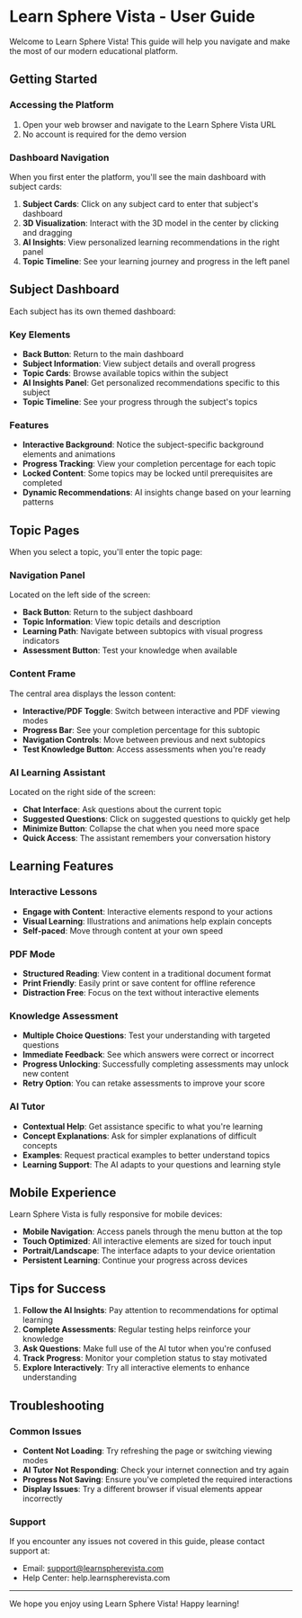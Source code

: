 # Learn Sphere Vista - User Guide

Welcome to Learn Sphere Vista! This guide will help you navigate and make the most of our modern educational platform.

## Getting Started

### Accessing the Platform

1. Open your web browser and navigate to the Learn Sphere Vista URL
2. No account is required for the demo version

### Dashboard Navigation

When you first enter the platform, you'll see the main dashboard with subject cards:

1. **Subject Cards**: Click on any subject card to enter that subject's dashboard
2. **3D Visualization**: Interact with the 3D model in the center by clicking and dragging
3. **AI Insights**: View personalized learning recommendations in the right panel
4. **Topic Timeline**: See your learning journey and progress in the left panel

## Subject Dashboard

Each subject has its own themed dashboard:

### Key Elements

- **Back Button**: Return to the main dashboard
- **Subject Information**: View subject details and overall progress
- **Topic Cards**: Browse available topics within the subject
- **AI Insights Panel**: Get personalized recommendations specific to this subject
- **Topic Timeline**: See your progress through the subject's topics

### Features

- **Interactive Background**: Notice the subject-specific background elements and animations
- **Progress Tracking**: View your completion percentage for each topic
- **Locked Content**: Some topics may be locked until prerequisites are completed
- **Dynamic Recommendations**: AI insights change based on your learning patterns

## Topic Pages

When you select a topic, you'll enter the topic page:

### Navigation Panel

Located on the left side of the screen:

- **Back Button**: Return to the subject dashboard
- **Topic Information**: View topic details and description
- **Learning Path**: Navigate between subtopics with visual progress indicators
- **Assessment Button**: Test your knowledge when available

### Content Frame

The central area displays the lesson content:

- **Interactive/PDF Toggle**: Switch between interactive and PDF viewing modes
- **Progress Bar**: See your completion percentage for this subtopic
- **Navigation Controls**: Move between previous and next subtopics
- **Test Knowledge Button**: Access assessments when you're ready

### AI Learning Assistant

Located on the right side of the screen:

- **Chat Interface**: Ask questions about the current topic
- **Suggested Questions**: Click on suggested questions to quickly get help
- **Minimize Button**: Collapse the chat when you need more space
- **Quick Access**: The assistant remembers your conversation history

## Learning Features

### Interactive Lessons

- **Engage with Content**: Interactive elements respond to your actions
- **Visual Learning**: Illustrations and animations help explain concepts
- **Self-paced**: Move through content at your own speed

### PDF Mode

- **Structured Reading**: View content in a traditional document format
- **Print Friendly**: Easily print or save content for offline reference
- **Distraction Free**: Focus on the text without interactive elements

### Knowledge Assessment

- **Multiple Choice Questions**: Test your understanding with targeted questions
- **Immediate Feedback**: See which answers were correct or incorrect
- **Progress Unlocking**: Successfully completing assessments may unlock new content
- **Retry Option**: You can retake assessments to improve your score

### AI Tutor

- **Contextual Help**: Get assistance specific to what you're learning
- **Concept Explanations**: Ask for simpler explanations of difficult concepts
- **Examples**: Request practical examples to better understand topics
- **Learning Support**: The AI adapts to your questions and learning style

## Mobile Experience

Learn Sphere Vista is fully responsive for mobile devices:

- **Mobile Navigation**: Access panels through the menu button at the top
- **Touch Optimized**: All interactive elements are sized for touch input
- **Portrait/Landscape**: The interface adapts to your device orientation
- **Persistent Learning**: Continue your progress across devices

## Tips for Success

1. **Follow the AI Insights**: Pay attention to recommendations for optimal learning
2. **Complete Assessments**: Regular testing helps reinforce your knowledge
3. **Ask Questions**: Make full use of the AI tutor when you're confused
4. **Track Progress**: Monitor your completion status to stay motivated
5. **Explore Interactively**: Try all interactive elements to enhance understanding

## Troubleshooting

### Common Issues

- **Content Not Loading**: Try refreshing the page or switching viewing modes
- **AI Tutor Not Responding**: Check your internet connection and try again
- **Progress Not Saving**: Ensure you've completed the required interactions
- **Display Issues**: Try a different browser if visual elements appear incorrectly

### Support

If you encounter any issues not covered in this guide, please contact support at:
- Email: support@learnspherevista.com
- Help Center: help.learnspherevista.com

---

We hope you enjoy using Learn Sphere Vista! Happy learning!

